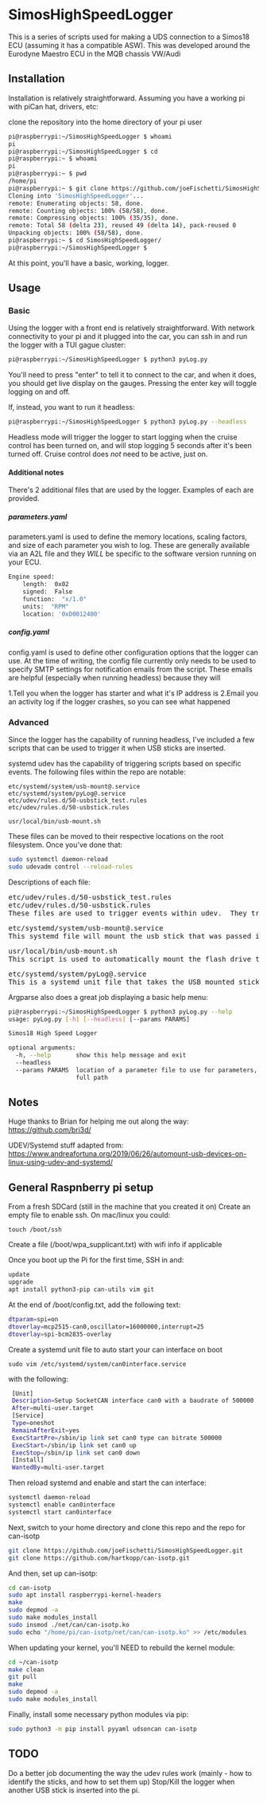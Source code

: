 # SimosHighSpeedLogger

This is a series of scripts used for making a UDS connection to a Simos18 ECU (assuming it has a compatible ASW).
This was developed around the Eurodyne Maestro ECU in the MQB chassis VW/Audi

## Installation

Installation is relatively straightforward.  Assuming you have a working pi with piCan hat, drivers, etc:

clone the repository into the home directory of your pi user

```bash
pi@raspberrypi:~/SimosHighSpeedLogger $ whoami
pi
pi@raspberrypi:~/SimosHighSpeedLogger $ cd
pi@raspberrypi:~ $ whoami
pi
pi@raspberrypi:~ $ pwd
/home/pi
pi@raspberrypi:~ $ git clone https://github.com/joeFischetti/SimosHighSpeedLogger.git
Cloning into 'SimosHighSpeedLogger'...
remote: Enumerating objects: 58, done.
remote: Counting objects: 100% (58/58), done.
remote: Compressing objects: 100% (35/35), done.
remote: Total 58 (delta 23), reused 49 (delta 14), pack-reused 0
Unpacking objects: 100% (58/58), done.
pi@raspberrypi:~ $ cd SimosHighSpeedLogger/
pi@raspberrypi:~/SimosHighSpeedLogger $ 
```

At this point, you'll have a basic, working, logger.

## Usage

### Basic
Using the logger with a front end is relatively straightforward.  With network connectivity to your pi and it plugged into the car, you can ssh in and run the logger with a TUI gague cluster:
```bash
pi@raspberrypi:~/SimosHighSpeedLogger $ python3 pyLog.py
```

You'll need to press "enter" to tell it to connect to the car, and when it does, you should get live display on the gauges.
Pressing the enter key will toggle logging on and off.

If, instead, you want to run it headless:

```bash
pi@raspberrypi:~/SimosHighSpeedLogger $ python3 pyLog.py --headless
```

Headless mode will trigger the logger to start logging when the cruise control has been turned on, and will stop logging 5 seconds after it's been turned off.  Cruise control does *not* need to be active, just on.

#### Additional notes
There's 2 additional files that are used by the logger.  Examples of each are provided.

##### parameters.yaml
parameters.yaml is used to define the memory locations, scaling factors, and size of each parameter you wish to log.  These are generally available via an A2L file and they *WILL* be specific to the software version running on your ECU.

```bash
Engine speed:
    length:  0x02
    signed:  False
    function:  "x/1.0"
    units:  "RPM"
    location: '0xD0012400'
```

##### config.yaml
config.yaml is used to define other configuration options that the logger can use.  At the time of writing, the config file currently only needs to be used to specify SMTP settings for notification emails from the script.  These emails are helpful (especially when running headless) because they will

1.Tell you when the logger has starter and what it's IP address is
2.Email you an activity log if the logger crashes, so you can see what happened


### Advanced
Since the logger has the capability of running headless, I've included a few scripts that can be used to trigger it when USB sticks are inserted.

systemd udev has the capability of triggering scripts based on specific events.  The following files within the repo are notable:
```
etc/systemd/system/usb-mount@.service
etc/systemd/system/pyLog@.service
etc/udev/rules.d/50-usbstick_test.rules
etc/udev/rules.d/50-usbstick.rules

usr/local/bin/usb-mount.sh
```

These files can be moved to their respective locations on the root filesystem.  Once you've done that:
```bash
sudo systemctl daemon-reload
sudo udevadm control --reload-rules
```

Descriptions of each file:
<pre>
etc/udev/rules.d/50-usbstick_test.rules
etc/udev/rules.d/50-usbstick.rules
These files are used to trigger events within udev.  They trigger the systemd file (which launches the mount script in /usr/local/bin)
</pre>

<pre>
etc/systemd/system/usb-mount@.service
This systemd file will mount the usb stick that was passed in the argument.  A script called via udev directly doesn't have the proper permissions to handle the mount operation
</pre>

<pre>
usr/local/bin/usb-mount.sh
This script is used to automatically mount the flash drive that was called, check the contents of it, and if there's a 'parameters.yaml' file, launch the pi in headless logging mode
</pre>

<pre>
etc/systemd/system/pyLog@.service
This is a systemd unit file that takes the USB mounted stick as a parameter.  It'll set that as both the output location for logs and as the parameter file to be used for reading logging parameters
</pre>

Argparse also does a great job displaying a basic help menu:
```bash
pi@raspberrypi:~/SimosHighSpeedLogger $ python3 pyLog.py --help
usage: pyLog.py [-h] [--headless] [--params PARAMS]

Simos18 High Speed Logger

optional arguments:
  -h, --help       show this help message and exit
  --headless
  --params PARAMS  location of a parameter file to use for parameters, specify
                   full path
```

## Notes
Huge thanks to Brian for helping me out along the way: https://github.com/bri3d/

UDEV/Systemd stuff adapted from: https://www.andreafortuna.org/2019/06/26/automount-usb-devices-on-linux-using-udev-and-systemd/

## General Raspnberry pi setup

From a fresh SDCard (still in the machine that you created it on)
Create an empty file to enable ssh.  On mac/linux you could:
```
touch /boot/ssh
```

Create a file (/boot/wpa_supplicant.txt) with wifi info if applicable

Once you boot up the Pi for the first time, SSH in and:

```bash
update
upgrade
apt install python3-pip can-utils vim git
```

At the end of /boot/config.txt, add the following text:

```bash
dtparam=spi=on
dtoverlay=mcp2515-can0,oscillator=16000000,interrupt=25
dtoverlay=spi-bcm2835-overlay
```

Create a systemd unit file to auto start your can interface on boot

```
sudo vim /etc/systemd/system/can0interface.service
```

with the following:

```bash
 [Unit]
 Description=Setup SocketCAN interface can0 with a baudrate of 500000
 After=multi-user.target
 [Service]
 Type=oneshot
 RemainAfterExit=yes
 ExecStartPre=/sbin/ip link set can0 type can bitrate 500000
 ExecStart=/sbin/ip link set can0 up
 ExecStop=/sbin/ip link set can0 down
 [Install]
 WantedBy=multi-user.target
```

Then reload systemd and enable and start the can interface:

```bash
systemctl daemon-reload
systemctl enable can0interface
systemctl start can0interface
```

Next, switch to your home directory and clone this repo and the repo for can-isotp

```bash
git clone https://github.com/joeFischetti/SimosHighSpeedLogger.git
git clone https://github.com/hartkopp/can-isotp.git
```

And then, set up can-isotp:

```bash
cd can-isotp
sudo apt install raspberrypi-kernel-headers
make
sudo depmod -a
sudo make modules_install
sudo insmod ./net/can/can-isotp.ko
sudo echo "/home/pi/can-isotp/net/can/can-isotp.ko" >> /etc/modules
```

When updating your kernel, you'll NEED to rebuild the kernel module:
```bash
cd ~/can-isotp
make clean
git pull
make
sudo depmod -a
sudo make modules_install
```

Finally, install some necessary python modules via pip:
```bash
sudo python3 -m pip install pyyaml udsoncan can-isotp
```


## TODO
Do a better job documenting the way the udev rules work (mainly - how to identify the sticks, and how to set them up)
Stop/Kill the logger when another USB stick is inserted into the pi.

